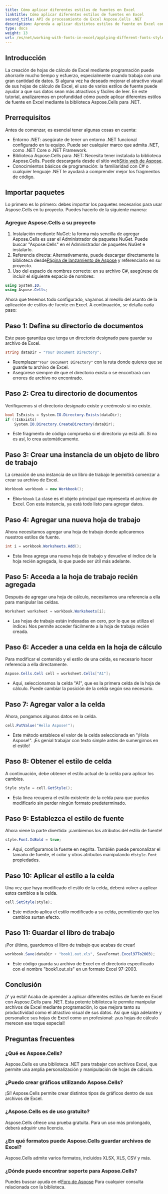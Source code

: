 ```yaml
---
title: Cómo aplicar diferentes estilos de fuentes en Excel
linktitle: Cómo aplicar diferentes estilos de fuentes en Excel
second_title: API de procesamiento de Excel Aspose.Cells .NET
description: Aprenda a aplicar distintos estilos de fuente en Excel con Aspose.Cells para .NET. Tutorial paso a paso para mejorar el diseño de sus hojas de cálculo.
type: docs
weight: 13
url: /es/net/working-with-fonts-in-excel/applying-different-fonts-styles/
---
```

## Introducción
La creación de hojas de cálculo de Excel mediante programación puede ahorrarle mucho tiempo y esfuerzo, especialmente cuando trabaja con una gran cantidad de datos. Si alguna vez ha deseado mejorar el atractivo visual de sus hojas de cálculo de Excel, el uso de varios estilos de fuente puede ayudar a que sus datos sean más atractivos y fáciles de leer. En este tutorial, analizaremos en profundidad cómo puede aplicar diferentes estilos de fuente en Excel mediante la biblioteca Aspose.Cells para .NET.
## Prerrequisitos
Antes de comenzar, es esencial tener algunas cosas en cuenta:
- Entorno .NET: asegúrate de tener un entorno .NET funcional configurado en tu equipo. Puede ser cualquier marco que admita .NET, como .NET Core o .NET Framework.
-  Biblioteca Aspose.Cells para .NET: Necesita tener instalada la biblioteca Aspose.Cells. Puede descargarla desde el sitio web[Sitio web de Aspose](https://releases.aspose.com/cells/net/). 
- Conocimientos básicos de programación: la familiaridad con C# o cualquier lenguaje .NET le ayudará a comprender mejor los fragmentos de código.
## Importar paquetes
Lo primero es lo primero: debes importar los paquetes necesarios para usar Aspose.Cells en tu proyecto. Puedes hacerlo de la siguiente manera:
### Agregue Aspose.Cells a su proyecto
1. Instalación mediante NuGet: la forma más sencilla de agregar Aspose.Cells es usar el Administrador de paquetes NuGet. Puede buscar "Aspose.Cells" en el Administrador de paquetes NuGet e instalarlo.
2.  Referencia directa: Alternativamente, puede descargar directamente la biblioteca desde[Página de lanzamiento de Aspose](https://releases.aspose.com/cells/net/) y referenciarlo en su proyecto.
3. Uso del espacio de nombres correcto: en su archivo C#, asegúrese de incluir el siguiente espacio de nombres:
```csharp
using System.IO;
using Aspose.Cells;
```
Ahora que tenemos todo configurado, vayamos al meollo del asunto de la aplicación de estilos de fuente en Excel. A continuación, se detalla cada paso:
## Paso 1: Defina su directorio de documentos
Este paso garantiza que tenga un directorio designado para guardar su archivo de Excel. 
```csharp
string dataDir = "Your Document Directory";
```
-  Reemplazar`"Your Document Directory"` con la ruta donde quieres que se guarde tu archivo de Excel.
- Asegúrese siempre de que el directorio exista o se encontrará con errores de archivo no encontrado.
## Paso 2: Crea tu directorio de documentos
Verifiquemos si el directorio designado existe y creémoslo si no existe.
```csharp
bool IsExists = System.IO.Directory.Exists(dataDir);
if (!IsExists)
    System.IO.Directory.CreateDirectory(dataDir);
```
- Este fragmento de código comprueba si el directorio ya está allí. Si no es así, lo crea automáticamente. 
## Paso 3: Crear una instancia de un objeto de libro de trabajo
La creación de una instancia de un libro de trabajo le permitirá comenzar a crear su archivo de Excel.
```csharp
Workbook workbook = new Workbook();
```
-  El`Workbook` La clase es el objeto principal que representa el archivo de Excel. Con esta instancia, ya está todo listo para agregar datos.
## Paso 4: Agregar una nueva hoja de trabajo
Ahora necesitamos agregar una hoja de trabajo donde aplicaremos nuestros estilos de fuente.
```csharp
int i = workbook.Worksheets.Add();
```

- Esta línea agrega una nueva hoja de trabajo y devuelve el índice de la hoja recién agregada, lo que puede ser útil más adelante.
## Paso 5: Acceda a la hoja de trabajo recién agregada
Después de agregar una hoja de cálculo, necesitamos una referencia a ella para manipular las celdas.
```csharp
Worksheet worksheet = workbook.Worksheets[i];
```

-  Las hojas de trabajo están indexadas en cero, por lo que se utiliza el índice`i` Nos permite acceder fácilmente a la hoja de trabajo recién creada.
## Paso 6: Acceder a una celda en la hoja de cálculo
Para modificar el contenido y el estilo de una celda, es necesario hacer referencia a ella directamente.
```csharp
Aspose.Cells.Cell cell = worksheet.Cells["A1"];
```

- Aquí, seleccionamos la celda "A1", que es la primera celda de la hoja de cálculo. Puede cambiar la posición de la celda según sea necesario.
## Paso 7: Agregar valor a la celda
Ahora, pongamos algunos datos en la celda.
```csharp
cell.PutValue("Hello Aspose!");
```

- Este método establece el valor de la celda seleccionada en "¡Hola Aspose!". ¡Es genial trabajar con texto simple antes de sumergirnos en el estilo!
## Paso 8: Obtener el estilo de celda
A continuación, debe obtener el estilo actual de la celda para aplicar los cambios.
```csharp
Style style = cell.GetStyle();
```

- Esta línea recupera el estilo existente de la celda para que puedas modificarlo sin perder ningún formato predeterminado.
## Paso 9: Establezca el estilo de fuente
Ahora viene la parte divertida: ¡cambiemos los atributos del estilo de fuente!
```csharp
style.Font.IsBold = true;
```

-  Aquí, configuramos la fuente en negrita. También puede personalizar el tamaño de fuente, el color y otros atributos manipulando el`style.Font` propiedades.
## Paso 10: Aplicar el estilo a la celda
Una vez que haya modificado el estilo de la celda, deberá volver a aplicar estos cambios a la celda.
```csharp
cell.SetStyle(style);
```

- Este método aplica el estilo modificado a su celda, permitiendo que los cambios surtan efecto.
## Paso 11: Guardar el libro de trabajo
¡Por último, guardemos el libro de trabajo que acabas de crear!
```csharp
workbook.Save(dataDir + "book1.out.xls", SaveFormat.Excel97To2003);
```

- Este código guarda su archivo de Excel en el directorio especificado con el nombre "book1.out.xls" en un formato Excel 97-2003.
## Conclusión
¡Y ya está! Acaba de aprender a aplicar diferentes estilos de fuente en Excel con Aspose.Cells para .NET. Esta potente biblioteca le permite manipular archivos de Excel mediante programación, lo que mejora tanto su productividad como el atractivo visual de sus datos. Así que siga adelante y personalice sus hojas de Excel como un profesional: ¡sus hojas de cálculo merecen ese toque especial!
## Preguntas frecuentes
### ¿Qué es Aspose.Cells?  
Aspose.Cells es una biblioteca .NET para trabajar con archivos Excel, que permite una amplia personalización y manipulación de hojas de cálculo.
### ¿Puedo crear gráficos utilizando Aspose.Cells?  
¡Sí! Aspose.Cells permite crear distintos tipos de gráficos dentro de sus archivos de Excel.
### ¿Aspose.Cells es de uso gratuito?  
Aspose.Cells ofrece una prueba gratuita. Para un uso más prolongado, deberá adquirir una licencia.  
### ¿En qué formatos puede Aspose.Cells guardar archivos de Excel?  
Aspose.Cells admite varios formatos, incluidos XLSX, XLS, CSV y más.
### ¿Dónde puedo encontrar soporte para Aspose.Cells?  
 Puedes buscar ayuda en el[Foro de Aspose](https://forum.aspose.com/c/cells/9) Para cualquier consulta relacionada con la biblioteca.